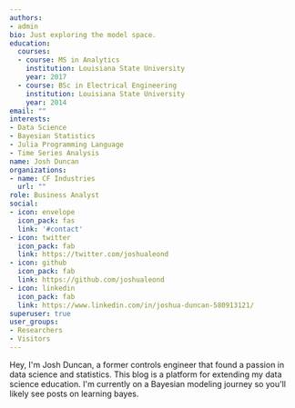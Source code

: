 ```yaml
---
authors:
- admin
bio: Just exploring the model space.
education:
  courses:
  - course: MS in Analytics
    institution: Louisiana State University
    year: 2017
  - course: BSc in Electrical Engineering
    institution: Louisiana State University
    year: 2014
email: ""
interests:
- Data Science
- Bayesian Statistics
- Julia Programming Language
- Time Series Analysis
name: Josh Duncan
organizations:
- name: CF Industries
  url: ""
role: Business Analyst
social:
- icon: envelope
  icon_pack: fas
  link: '#contact'
- icon: twitter
  icon_pack: fab
  link: https://twitter.com/joshualeond
- icon: github
  icon_pack: fab
  link: https://github.com/joshualeond
- icon: linkedin
  icon_pack: fab
  link: https://www.linkedin.com/in/joshua-duncan-580913121/
superuser: true
user_groups:
- Researchers
- Visitors
---
```


Hey, I'm Josh Duncan, a former controls engineer that found a passion in data science and statistics. This blog is a platform for extending my data science education. I'm currently on a Bayesian modeling journey so you'll likely see posts on learning bayes.
